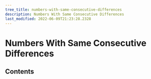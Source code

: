 ```yaml
---
tree_title: numbers-with-same-consecutive-differences
description: Numbers With Same Consecutive Differences
last_modified: 2022-06-09T21:23:28.2328
---
```


# Numbers With Same Consecutive Differences

## Contents
